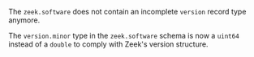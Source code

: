 The `zeek.software` does not contain an incomplete `version` record type
anymore.

The `version.minor` type in the `zeek.software` schema is now a `uint64`
instead of a `double` to comply with Zeek's version structure.
